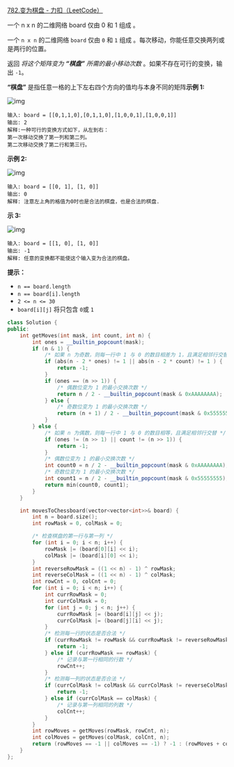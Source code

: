  [782.变为棋盘 - 力扣（LeetCode）](https://leetcode.cn/problems/transform-to-chessboard/)

一个 n x n 的二维网络 board 仅由 0 和 1 组成 。

一个 `n x n` 的二维网络 `board` 仅由 `0` 和 `1` 组成 。每次移动，你能任意交换两列或是两行的位置。

返回 *将这个矩阵变为 **“棋盘”** 所需的最小移动次数* 。如果不存在可行的变换，输出 `-1`。

**“棋盘”** 是指任意一格的上下左右四个方向的值均与本身不同的矩阵**示例 1:**

![img](E:\笔记\图片库\chessboard1-grid.jpg)





```
输入: board = [[0,1,1,0],[0,1,1,0],[1,0,0,1],[1,0,0,1]]
输出: 2
解释:一种可行的变换方式如下，从左到右：
第一次移动交换了第一列和第二列。
第二次移动交换了第二行和第三行。
```

**示例 2:**





![img](E:\笔记\图片库\chessboard2-grid.jpg)

```
输入: board = [[0, 1], [1, 0]]
输出: 0
解释: 注意左上角的格值为0时也是合法的棋盘，也是合法的棋盘.
```

**示 3:**

![img](E:\笔记\图片库\chessboard3-grid.jpg)

```
输入: board = [[1, 0], [1, 0]]
输出: -1
解释: 任意的变换都不能使这个输入变为合法的棋盘。
```

**提示：**



- `n == board.length`
- `n == board[i].length`
- `2 <= n <= 30`
- `board[i][j]` 将只包含 `0`或 `1`

```cpp
class Solution {
public:
    int getMoves(int mask, int count, int n) {
        int ones = __builtin_popcount(mask);
        if (n & 1) {
            /* 如果 n 为奇数，则每一行中 1 与 0 的数目相差为 1，且满足相邻行交替 */
            if (abs(n - 2 * ones) != 1 || abs(n - 2 * count) != 1 ) {
                return -1;
            }
            if (ones == (n >> 1)) {
                /* 偶数位变为 1 的最小交换次数 */
                return n / 2 - __builtin_popcount(mask & 0xAAAAAAAA);
            } else {
                /* 奇数位变为 1 的最小交换次数 */
                return (n + 1) / 2 - __builtin_popcount(mask & 0x55555555);
            }
        } else { 
            /* 如果 n 为偶数，则每一行中 1 与 0 的数目相等，且满足相邻行交替 */
            if (ones != (n >> 1) || count != (n >> 1)) {
                return -1;
            }
            /* 偶数位变为 1 的最小交换次数 */
            int count0 = n / 2 - __builtin_popcount(mask & 0xAAAAAAAA);
            /* 奇数位变为 1 的最小交换次数 */
            int count1 = n / 2 - __builtin_popcount(mask & 0x55555555);  
            return min(count0, count1);
        }
    }

    int movesToChessboard(vector<vector<int>>& board) {
        int n = board.size();
        int rowMask = 0, colMask = 0;        

        /* 检查棋盘的第一行与第一列 */
        for (int i = 0; i < n; i++) {
            rowMask |= (board[0][i] << i);
            colMask |= (board[i][0] << i);
        }
        int reverseRowMask = ((1 << n) - 1) ^ rowMask;
        int reverseColMask = ((1 << n) - 1) ^ colMask;
        int rowCnt = 0, colCnt = 0;
        for (int i = 0; i < n; i++) {
            int currRowMask = 0;
            int currColMask = 0;
            for (int j = 0; j < n; j++) {
                currRowMask |= (board[i][j] << j);
                currColMask |= (board[j][i] << j);
            }
            /* 检测每一行的状态是否合法 */
            if (currRowMask != rowMask && currRowMask != reverseRowMask) {
                return -1;
            } else if (currRowMask == rowMask) {
                /* 记录与第一行相同的行数 */
                rowCnt++;
            }
            /* 检测每一列的状态是否合法 */
            if (currColMask != colMask && currColMask != reverseColMask) {
                return -1;
            } else if (currColMask == colMask) {
                /* 记录与第一列相同的列数 */
                colCnt++;
            }
        }
        int rowMoves = getMoves(rowMask, rowCnt, n);
        int colMoves = getMoves(colMask, colCnt, n);
        return (rowMoves == -1 || colMoves == -1) ? -1 : (rowMoves + colMoves); 
    }
};
```

